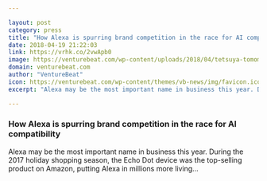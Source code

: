```yaml
---

layout: post
category: press
title: "How Alexa is spurring brand competition in the race for AI compatibility"
date: 2018-04-19 21:22:03
link: https://vrhk.co/2vwApb0
image: https://venturebeat.com/wp-content/uploads/2018/04/tetsuya-tomomatsu-306593-unsplash-e1524112412776.jpg?fit=1200%2C800&strip=all
domain: venturebeat.com
author: "VentureBeat"
icon: https://venturebeat.com/wp-content/themes/vb-news/img/favicon.ico
excerpt: "Alexa may be the most important name in business this year. During the 2017 holiday shopping season, the Echo Dot device was the top-selling product on Amazon, putting Alexa in millions more living…"

---
```


### How Alexa is spurring brand competition in the race for AI compatibility

Alexa may be the most important name in business this year. During the 2017 holiday shopping season, the Echo Dot device was the top-selling product on Amazon, putting Alexa in millions more living…